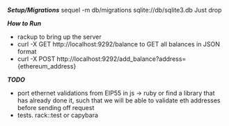 ***Setup/Migrations***
sequel -m db/migrations sqlite://db/sqlite3.db
Just drop 

***How to Run***
- rackup to bring up the server
- curl -X GET http://localhost:9292/balance to GET all balances in JSON format
- curl -X POST http://localhost:9292/add_balance?address={ethereum_address}



***TODO***
- port ethernet validations from EIP55 in js -> ruby or find a library that has already done it, such that we will be able to validate eth addresses before sending off request
- tests. rack::test or capybara

